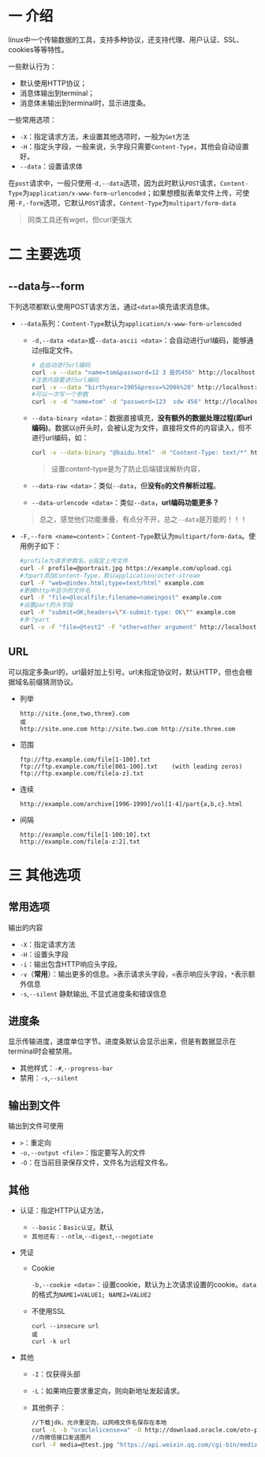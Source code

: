 # 一 介绍

linux中一个传输数据的工具，支持多种协议，还支持代理、用户认证、SSL、cookies等等特性。

一些默认行为：

* 默认使用HTTP协议；
* 消息体输出到terminal；
* 消息体未输出到terminal时，显示进度条。

一些常用选项：

* `-X`：指定请求方法，未设置其他选项时，一般为`Get`方法
* `-H`：指定头字段，一般来说，头字段只需要`Content-Type`，其他会自动设置好。
* `--data`：设置请求体

在`post`请求中，一般只使用`-d,--data`选项，因为此时默认`POST`请求，`Content-Type`为`application/x-www-form-urlencoded`；如果想模拟表单文件上传，可使用`-F,-form`选项，它默认`POST`请求，`Content-Type`为`multipart/form-data`

>同类工具还有wget，但curl更强大

# 二 主要选项

## --data与--form

下列选项都默认使用POST请求方法，通过`<data>`填充请求消息体。

* `--data`系列：`Content-Type`默认为`application/x-www-form-urlencoded`

  * `-d,--data <data>`或`--data-ascii <data>`：会自动进行url编码，能够通过`@`指定文件。

    ```bash
    # 会自动进行url编码
    curl -v --data "name=tom&password=12 3 是的456" http://localhost:8080/test
    #注意内容要进行url编码
    curl -v --data "birthyear=1905&press=%200k%20" http://localhost:8080/test
    #可以一次写一个参数
    curl -v -d "name=tom" -d "password=123  sdw 456" http://localhost:8080/test
    ```

  * `--data-binary <data>`：数据直接填充，**没有额外的数据处理过程(即url编码)**。数据以`@`开头时，会被认定为文件，直接将文件的内容读入，但不进行url编码，如：

    ```bash
    curl -v --data-binary "@baidu.html" -H "Content-Type: text/*" http://localhost:8080/test2
    ```

    > 设置content-type是为了防止后端错误解析内容，

  * `--data-raw <data>`：类似`--data`，但**没有`@`的文件解析过程**。

  * `--data-urlencode <data>`：类似`--data`，**url编码功能更多？**

  > 总之，感觉他们功能重叠，有点分不开，总之`--data`是万能的！！！

* `-F,--form <name=content>`：`Content-Type`默认为`multipart/form-data`。使用例子如下：

  ```bash
  #profile为请求参数名，@指定上传文件
  curl -F profile=@portrait.jpg https://example.com/upload.cgi
  #为part添加Content-Type，默认application/octet-stream
  curl -F "web=@index.html;type=text/html" example.com
  #更换http中显示的文件名
  curl -F "file=@localfile;filename=nameinpost" example.com
  #设置part的头字段
  curl -F "submit=OK;headers=\"X-submit-type: OK\"" example.com
  #多个part
  curl -v -F "file=@test2" -F "other=other argument" http://localhost:8080/test3
  ```

## URL

可以指定多条url的，url最好加上引号。url未指定协议时，默认HTTP，但也会根据域名前缀猜测协议。

* 列举

  ```url
  http://site.{one,two,three}.com
  或
  http://site.one.com http://site.two.com http://site.three.com
  ```

* 范围

  ```url
  ftp://ftp.example.com/file[1-100].txt
  ftp://ftp.example.com/file[001-100].txt    (with leading zeros)
  ftp://ftp.example.com/file[a-z].txt
  ```

* 连续

  ```url
  http://example.com/archive[1996-1999]/vol[1-4]/part{a,b,c}.html
  ```

* 间隔

  ```url
  http://example.com/file[1-100:10].txt
  http://example.com/file[a-z:2].txt
  ```

# 三 其他选项

## 常用选项

输出的内容

* `-X`：指定请求方法
* `-H`：设置头字段
* `-i`：输出包含HTTP响应头字段。
* `-v`（**常用**）：输出更多的信息。`>`表示请求头字段，`<`表示响应头字段，`*`表示额外信息
* `-s`,`--silent` 静默输出, 不显式进度条和错误信息

## 进度条

显示传输进度，速度单位字节。进度条默认会显示出来，但是有数据显示在terminal时会被禁用。

* 其他样式：`-#`,`--progress-bar`
* 禁用：`-s`,`--silent`

## 输出到文件

输出到文件可使用

* `>`：重定向
* `-o,--output <file>`：指定要写入的文件
* `-O`：在当前目录保存文件，文件名为远程文件名。

## 其他

* 认证：指定HTTP认证方法，
  * `--basic`：`Basic认证`，默认
  * `其他还有：--ntlm`,`--digest`,`--negotiate`

* 凭证
  
  * Cookie
    
    `-b,--cookie <data>`：设置cookie，默认为上次请求设置的cookie。`data`的格式为`NAME1=VALUE1; NAME2=VALUE2`
    
  * 不使用SSL
  
    ```shell
    curl --insecure url
    或
    curl -k url
    ```
  
* 其他
  * `-I`：仅获得头部
  * `-L`：如果响应要求重定向，则向新地址发起请求。

   * 其他例子：

     ```bash
     //下载jdk，允许重定向，以网络文件名保存在本地
     curl -L -b "oraclelicense=a" -O http://download.oracle.com/otn-pub/java/jdk/10.0.2+13/19aef61b38124481863b1413dce1855f/jdk-10.0.2_linux-x64_bin.tar.gz
     //向微信接口发送图片
     curl -F media=@test.jpg "https://api.weixin.qq.com/cgi-bin/media/upload?access_token=ACCESS_TOKEN&type=TYPE"
     
     ```



